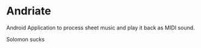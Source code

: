 Andriate
========

Android Application to process sheet music and play it back as MIDI sound.

Solomon sucks